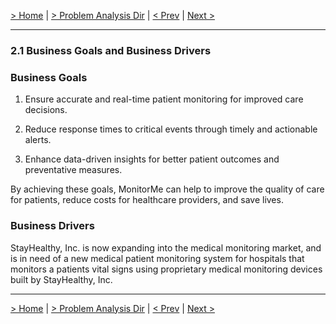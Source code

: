 [> Home](../README.md)  |  [> Problem Analysis Dir](README.md) |  [< Prev](README.md)  |  [Next >](2.2.EngagementModel.md)

---

### 2.1 Business Goals and Business Drivers

### Business Goals

1. Ensure accurate and real-time patient monitoring for improved care decisions.

2. Reduce response times to critical events through timely and actionable alerts.

3. Enhance data-driven insights for better patient outcomes and preventative measures.

By achieving these goals, MonitorMe can help to improve the quality of care for patients, reduce costs for healthcare providers, and save lives.

### Business Drivers 

StayHealthy, Inc. is now expanding into the medical monitoring market, and is in need of a new medical patient monitoring system for hospitals that monitors a patients vital signs using proprietary medical monitoring devices built by StayHealthy, Inc.

---
[> Home](../README.md)  |  [> Problem Analysis Dir](README.md) |  [< Prev](README.md)  |  [Next >](2.2.EngagementModel.md)
